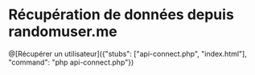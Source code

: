 # Récupération de données depuis randomuser.me

@[Récupérer un utilisateur]({"stubs": ["api-connect.php", "index.html"], "command": "php api-connect.php"})